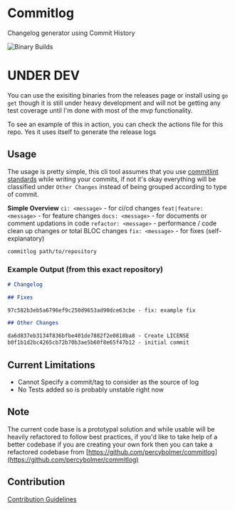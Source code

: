 # Commitlog

Changelog generator using Commit History

![Binary Builds](https://github.com/barelyhuman/commitlog/workflows/Binary%20Builds/badge.svg)

# UNDER DEV

You can use the exisiting binaries from the releases page or install using `go get` though it is still under heavy development and will not be getting any test coverage until I'm done with most of the mvp functionality.

To see an example of this in action, you can check the actions file for this repo. Yes it uses itself to generate the release logs

## Usage 

The usage is pretty simple, this cli tool assumes that you use [commitlint standards](https://github.com/conventional-changelog/commitlint#what-is-commitlint) while writing your commits, if not it's okay everything will be classified under `Other Changes` instead of being grouped according to type of commit. 

**Simple Overview**
`ci: <message>` - for ci/cd changes 
`feat|feature: <message>` - for feature changes
`docs: <message>` - for documents or comment updations in code
`refactor: <message>` - performance / code clean up changes or total BLOC changes
`fix: <message>` - for fixes (self-explanatory)


```sh
commitlog path/to/repository
```

### Example Output (from this exact repository)

```markdown
# Changelog

## Fixes

97c582b3eb5a6796ef9c250d9653ad90dce63cbe - fix: example fix

## Other Changes

da6d837eb3134f836bfbe401de7882f2e0818ba8 - Create LICENSE
b0f1b1d2bc4265cb72b70b3ae5b60f8e65f47b12 - initial commit
```

## Current Limitations

- Cannot Specify a commit/tag to consider as the source of log
- No Tests added so is probably unstable right now

## Note 
 The current code base is a prototypal solution and while usable will be heavily refactored to follow best practices, if you'd like to take help of a better codebase if you are creating your own fork then you can take a refactored codebase from [https://github.com/percybolmer/commitlog](https://github.com/percybolmer/commitlog)

## Contribution

[Contribution Guidelines](CONTRIBUTING.md)
